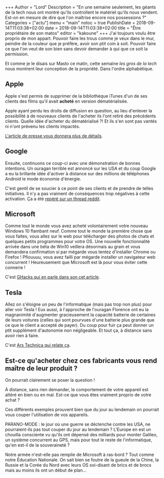 +++
Author = "Lord"
Description = "En une semaine seulement, les géants de la tech nous ont montré qu'ils controllent le matériel qu'ils nous vendent. Est-on en mesure de dire que l'on maîtrise encore nos possessions ?"
Categories = ["actu"]
menu = "main"
notoc = true
PublishDate = 2018-09-14T11:03:38+02:00
date = 2018-09-14T11:03:38+02:00
title = "Être propriétaire de son matos"
editor = "kakoune"
+++
J'ai toujours voulu être proprio de mon appart.
Pouvoir faire les trous comme je veux dans le mur, peindre de la couleur que je préfère, avoir son ptit coin à soit.
Pouvoir faire ce que l'on veut de son bien sans devoir demander à qui que ce soit la permission.

Et comme je le disais sur Masto ce matin, cette semaine *les gros de la tech* nous montrent leur conception de la propriété.
Dans l'ordre alphabétique.

## Apple
Apple s'est permis de supprimer de la bibliothèque iTunes d'un de ses clients des films qu'il avait **acheté** en version dématérialisée.

Apple ayant perdu les droits de diffusion en question, au lieu d'enlever la possibilité à de nouveaux clients de l'acheter ils l'ont retiré des précédents clients.
Quelle idée d'acheter du dématérialisé ?!
Et ils s'en sont pas vantés ni n'ont prévenu les clients impactés.

[L'article de presse vous donnera plus de détails](https://theoutline.com/post/6167/apple-can-delete-the-movies-you-purchased-without-telling-you).

## Google
Ensuite, continuons ce coup-ci avec une démonstration de bonnes intentions.
Un ouragan terrible est annoncé sur les USA et du coup Google a eu la brillante idée d'activer à distance sur des millions de téléphones Android le mode économie d'énergie.

C'est gentil de se soucier à ce point de ses clients et de prendre de telles initiatives.
Il n'y a pas vraiment de conséquences trop négatives à cette activation.
Ça a été [repéré sur un thread reddit](https://www.reddit.com/r/GooglePixel/comments/9fkrvw/is_anyone_elses_power_saving_mode_turning_itself/e5xl907/).

## Microsoft
Comme tout le monde vous avez acheté volontairement votre nouveau Windows 10 flambant neuf.
Comme tout le monde la première chose que vous faites, vous allez sur le web pour télécharger des photos de chats et quelques petits programmes pour votre OS.
Une nouvelle fonctionnalité arrivée dans une béta de Win10 veillera désormais au grain et vous demandera confirmation si par mégarde vous tentez d'installer Chrome ou Firefox !
Pfiouuuu, vous avez failli par mégarde installer un navigateur web concurrent !
Heureusement que Microsoft est là pour vous éviter cette connerie !

C'est [GHacks qui en parle dans son cet article](https://www.ghacks.net/2018/09/12/microsoft-intercepting-firefox-chrome-installation-on-windows-10/).

## Tesla
Allez on s'éloigne un peu de l'informatique (mais pas trop non plus) pour aller voir Tesla !
Eux aussi, à l'approche de l'ouragan Florence ont eu la magnanimité d'augmenter gracieusement la capacité batterie de certaines de leurs voitures (celles qui sont pourvues d'une batterie plus grande que ce que le client a accepté de payer).
Du coup pour fuir ça peut donner un ptit supplément d'autonomie non négligeable.
Et tout ça, à distance sans avoir rien à faire.

C'est [Ars Technica qui relate ça](https://arstechnica.com/cars/2018/09/with-florence-bearing-down-tesla-remotely-extends-some-cars-batteries/).

## Est-ce qu'acheter chez ces fabricants vous rend maître de leur produit ?
On pourrait clairement se poser la question !

À distance, sans rien demander, le comportement de votre appareil est altéré en bien ou en mal.
Est-ce que vous êtes vraiment proprio de votre achat ?

Ces différents exemples prouvent bien que du jour au lendemain on pourrait vous couper l'utilisation de vos appareils.

PARANO-MODE : le jour où une guerre se déclenche contre les USA, ne pourraient-ils pas tout couper du jour au lendemain ?
L'Europe en est un chouilla consciente vu qu'ils ont dépensé des milliards pour monter Galileo, un système concurrent au GPS, mais pour tout le reste de l'informatique, qu'en est-il de la souveraineté ?

Notre armée n'est-elle pas remplie de Microsoft à ras-bord ?
Tout comme notre Éducation Nationale.
On sait bien se foutre de la gueule de la Chine, la Russie et la Corée du Nord avec leurs OS soi-disant de brics et de brocs mais au moins ils ont un début de plan…

